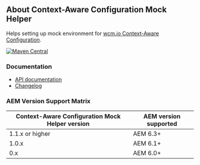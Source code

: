 ## About Context-Aware Configuration Mock Helper

Helps setting up mock environment for [wcm.io Context-Aware Configuration][caconfig].

[![Maven Central](https://maven-badges.herokuapp.com/maven-central/io.wcm/io.wcm.testing.wcm-io-mock.caconfig/badge.svg)](https://maven-badges.herokuapp.com/maven-central/io.wcm/io.wcm.testing.wcm-io-mock.caconfig)


### Documentation

* [API documentation](apidocs/)
* [Changelog](changes-report.html)


### AEM Version Support Matrix

|Context-Aware Configuration Mock Helper version |AEM version supported
|------------------------------------------------|----------------------
|1.1.x or higher                                 |AEM 6.3+
|1.0.x                                           |AEM 6.1+
|0.x                                             |AEM 6.0+


[caconfig]: https://wcm.io/caconfig/
